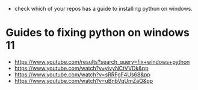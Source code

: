 - check which of your repos has a guide to installing python on windows.

# Guides to fixing python on windows 11

- https://www.youtube.com/results?search_query=fix+windows+python
- https://www.youtube.com/watch?v=yivyNCtVVDk&pp
- https://www.youtube.com/watch?v=sRRFgF4Us68&pp
- https://www.youtube.com/watch?v=uBnbVqUmZaQ&pp
